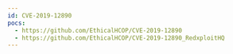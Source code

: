 ```yaml
---
id: CVE-2019-12890
pocs:
  - https://github.com/EthicalHCOP/CVE-2019-12890
  - https://github.com/EthicalHCOP/CVE-2019-12890_RedxploitHQ
---
```

